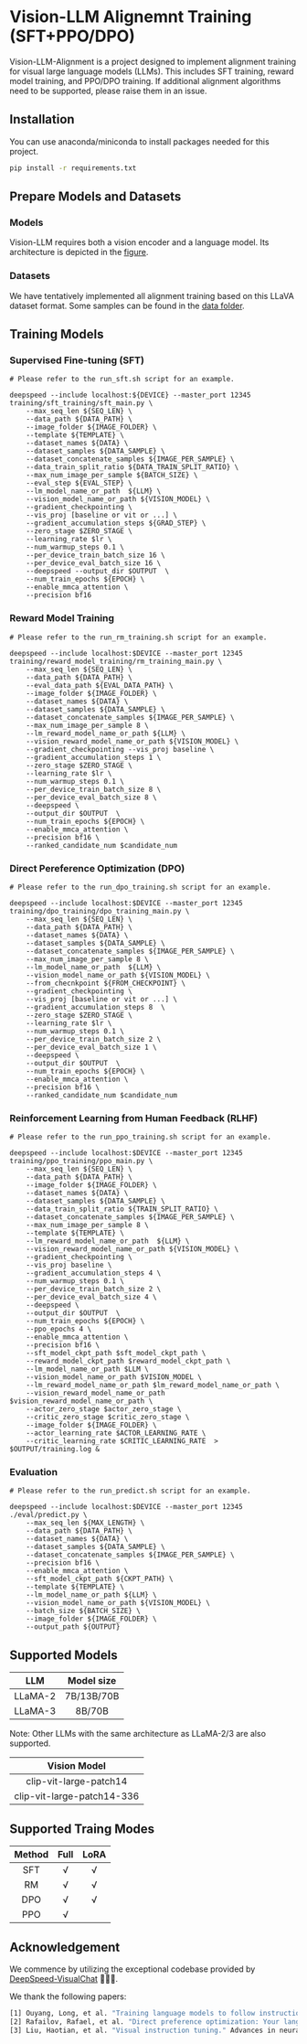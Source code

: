 # Vision-LLM Alignemnt Training (SFT+PPO/DPO)
Vision-LLM-Alignment is a project designed to implement alignment training for visual large language models (LLMs).
This includes SFT training, reward model training, and PPO/DPO training.
If additional alignment algorithms need to be supported, please raise them in an issue.


## Installation
You can use anaconda/miniconda to install packages needed for this project.
```bash
pip install -r requirements.txt
```

## Prepare Models and Datasets
### Models
Vision-LLM requires both a vision encoder and a language model.
Its architecture is depicted in the [figure](https://github.com/microsoft/DeepSpeedExamples/blob/master/applications/DeepSpeed-VisualChat/assets/model.png).

### Datasets
We have tentatively implemented all alignment training based on this LLaVA dataset format. 
Some samples can be found in the [data folder](**).

## Training Models
### Supervised Fine-tuning (SFT)
```Shell
# Please refer to the run_sft.sh script for an example.

deepspeed --include localhost:${DEVICE} --master_port 12345 training/sft_training/sft_main.py \
    --max_seq_len ${SEQ_LEN} \
    --data_path ${DATA_PATH} \
    --image_folder ${IMAGE_FOLDER} \
    --template ${TEMPLATE} \
    --dataset_names ${DATA} \
    --dataset_samples ${DATA_SAMPLE} \
    --dataset_concatenate_samples ${IMAGE_PER_SAMPLE} \
    --data_train_split_ratio ${DATA_TRAIN_SPLIT_RATIO} \
    --max_num_image_per_sample ${BATCH_SIZE} \
    --eval_step ${EVAL_STEP} \
    --lm_model_name_or_path  ${LLM} \
    --vision_model_name_or_path ${VISION_MODEL} \
    --gradient_checkpointing \
    --vis_proj [baseline or vit or ...] \
    --gradient_accumulation_steps ${GRAD_STEP} \
    --zero_stage $ZERO_STAGE \
    --learning_rate $lr \
    --num_warmup_steps 0.1 \
    --per_device_train_batch_size 16 \
    --per_device_eval_batch_size 16 \
    --deepspeed --output_dir $OUTPUT  \
    --num_train_epochs ${EPOCH} \
    --enable_mmca_attention \
    --precision bf16 
```

### Reward Model Training
```Shell
# Please refer to the run_rm_training.sh script for an example.

deepspeed --include localhost:$DEVICE --master_port 12345 training/reward_model_training/rm_training_main.py \
    --max_seq_len ${SEQ_LEN} \
    --data_path ${DATA_PATH} \
    --eval_data_path ${EVAL_DATA_PATH} \
    --image_folder ${IMAGE_FOLDER} \
    --dataset_names ${DATA} \
    --dataset_samples ${DATA_SAMPLE} \
    --dataset_concatenate_samples ${IMAGE_PER_SAMPLE} \
    --max_num_image_per_sample 8 \
    --lm_reward_model_name_or_path ${LLM} \
    --vision_reward_model_name_or_path ${VISION_MODEL} \
    --gradient_checkpointing --vis_proj baseline \
    --gradient_accumulation_steps 1 \
    --zero_stage $ZERO_STAGE \
    --learning_rate $lr \
    --num_warmup_steps 0.1 \
    --per_device_train_batch_size 8 \
    --per_device_eval_batch_size 8 \
    --deepspeed \
    --output_dir $OUTPUT  \
    --num_train_epochs ${EPOCH} \
    --enable_mmca_attention \
    --precision bf16 \
    --ranked_candidate_num $candidate_num
```
### Direct Pereference Optimization (DPO)
```Shell
# Please refer to the run_dpo_training.sh script for an example.

deepspeed --include localhost:$DEVICE --master_port 12345 training/dpo_training/dpo_training_main.py \
    --max_seq_len ${SEQ_LEN} \
    --data_path ${DATA_PATH} \
    --dataset_names ${DATA} \
    --dataset_samples ${DATA_SAMPLE} \
    --dataset_concatenate_samples ${IMAGE_PER_SAMPLE} \
    --max_num_image_per_sample 8 \
    --lm_model_name_or_path  ${LLM} \
    --vision_model_name_or_path ${VISION_MODEL} \
    --from_checnkpoint ${FROM_CHECKPOINT} \
    --gradient_checkpointing \
    --vis_proj [baseline or vit or ...] \
    --gradient_accumulation_steps 8  \
    --zero_stage $ZERO_STAGE \
    --learning_rate $lr \
    --num_warmup_steps 0.1 \
    --per_device_train_batch_size 2 \
    --per_device_eval_batch_size 1 \
    --deepspeed \
    --output_dir $OUTPUT  \
    --num_train_epochs ${EPOCH} \
    --enable_mmca_attention \
    --precision bf16 \
    --ranked_candidate_num $candidate_num  
```
### Reinforcement Learning from Human Feedback (RLHF)
```Shell
# Please refer to the run_ppo_training.sh script for an example.

deepspeed --include localhost:$DEVICE --master_port 12345 training/ppo_training/ppo_main.py \
    --max_seq_len ${SEQ_LEN} \
    --data_path ${DATA_PATH} \
    --image_folder ${IMAGE_FOLDER} \
    --dataset_names ${DATA} \
    --dataset_samples ${DATA_SAMPLE} \
    --data_train_split_ratio ${TRAIN_SPLIT_RATIO} \
    --dataset_concatenate_samples ${IMAGE_PER_SAMPLE} \
    --max_num_image_per_sample 8 \
    --template ${TEMPLATE} \
    --lm_reward_model_name_or_path  ${LLM} \
    --vision_reward_model_name_or_path ${VISION_MODEL} \
    --gradient_checkpointing \
    --vis_proj baseline \
    --gradient_accumulation_steps 4 \
    --num_warmup_steps 0.1 \
    --per_device_train_batch_size 2 \
    --per_device_eval_batch_size 4 \
    --deepspeed \
    --output_dir $OUTPUT  \
    --num_train_epochs ${EPOCH} \
    --ppo_epochs 4 \
    --enable_mmca_attention \
    --precision bf16 \
    --sft_model_ckpt_path $sft_model_ckpt_path \
    --reward_model_ckpt_path $reward_model_ckpt_path \
    --lm_model_name_or_path $LLM \
    --vision_model_name_or_path $VISION_MODEL \
    --lm_reward_model_name_or_path $lm_reward_model_name_or_path \
    --vision_reward_model_name_or_path $vision_reward_model_name_or_path \
    --actor_zero_stage $actor_zero_stage \
    --critic_zero_stage $critic_zero_stage \
    --image_folder ${IMAGE_FOLDER} \
    --actor_learning_rate $ACTOR_LEARNING_RATE \
    --critic_learning_rate $CRITIC_LEARNING_RATE  > $OUTPUT/training.log &
```
### Evaluation
```Shell
# Please refer to the run_predict.sh script for an example.

deepspeed --include localhost:$DEVICE --master_port 12345 ./eval/predict.py \
    --max_seq_len ${MAX_LENGTH} \
    --data_path ${DATA_PATH} \
    --dataset_names ${DATA} \
    --dataset_samples ${DATA_SAMPLE} \
    --dataset_concatenate_samples ${IMAGE_PER_SAMPLE} \
    --precision bf16 \
    --enable_mmca_attention \
    --sft_model_ckpt_path ${CKPT_PATH} \
    --template ${TEMPLATE} \
    --lm_model_name_or_path ${LLM} \
    --vision_model_name_or_path ${VISION_MODEL} \
    --batch_size ${BATCH_SIZE} \
    --image_folder ${IMAGE_FOLDER} \
    --output_path ${OUTPUT}
```

## Supported Models
| LLM | Model size |
|:---:|:---:|
| LLaMA-2 | 7B/13B/70B |
| LLaMA-3 | 8B/70B |

Note: Other LLMs with the same architecture as LLaMA-2/3 are also supported.

| Vision Model |
|:---:|
| clip-vit-large-patch14 |
| clip-vit-large-patch14-336 |

## Supported Traing Modes

| Method | Full | LoRA |
|:---:|:---:|:---:|
| SFT |  √  | √ |
| RM  |  √  | √ |
| DPO |  √  | √ |
| PPO |  √  |  |

## Acknowledgement
We commence by utilizing the exceptional codebase provided by [DeepSpeed-VisualChat](https://github.com/microsoft/DeepSpeedExamples/tree/master/applications/DeepSpeed-VisualChat) 🌹🌹🌹.

We thank the following papers:
```bash
[1] Ouyang, Long, et al. "Training language models to follow instructions with human feedback." Advances in neural information processing systems 35 (2022): 27730-27744.
[2] Rafailov, Rafael, et al. "Direct preference optimization: Your language model is secretly a reward model." Advances in Neural Information Processing Systems 36 (2024).
[3] Liu, Haotian, et al. "Visual instruction tuning." Advances in neural information processing systems 36 (2024).
```


